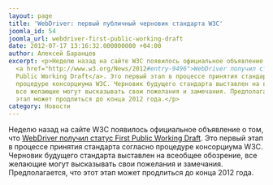 ```yaml
---
layout: page
title: 'WebDriver: первый публичный черновик стандарта W3C'
joomla_id: 54
joomla_url: webdriver-first-public-working-draft
date: 2012-07-17 13:16:32.000000000 +04:00
author: Алексей Баранцев
excerpt: <p>Неделю назад на сайте W3C появилось официальное объявление о том, что
  <a href="http://www.w3.org/News/2012#entry-9496">WebDriver получил статус First
  Public Working Draft</a>. Это первый этап в процессе принятия стандарта согласно
  процедуре консорциума W3C. Черновик будущего стандарта выставлен на всеобщее обозрение,
  все желающие могут высказывать свои пожелания и замечания. Предполагается, что этот
  этап может продлиться до конца 2012 года.</p>
category: Новости
---
```

<p>Неделю назад на сайте W3C появилось официальное объявление о том, что <a href="http://www.w3.org/News/2012#entry-9496">WebDriver получил статус First Public Working Draft</a>. Это первый этап в процессе принятия стандарта согласно процедуре консорциума W3C. Черновик будущего стандарта выставлен на всеобщее обозрение, все желающие могут высказывать свои пожелания и замечания. Предполагается, что этот этап может продлиться до конца 2012 года.</p>

